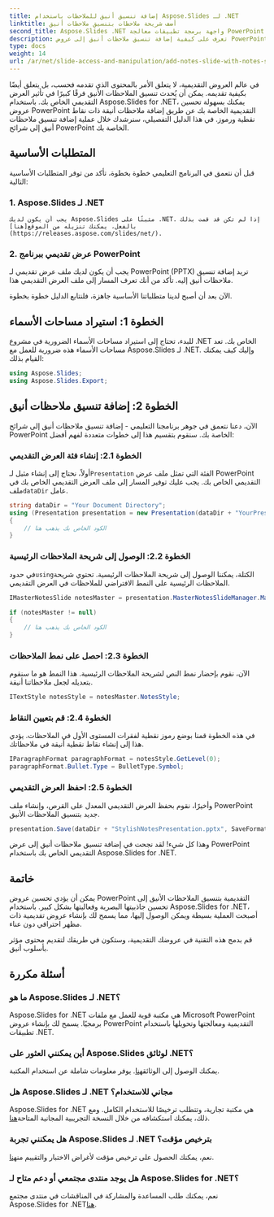 ```yaml
---
title: إضافة تنسيق أنيق للملاحظات باستخدام Aspose.Slides لـ .NET
linktitle: أضف شريحة ملاحظات بتنسيق ملاحظات أنيق
second_title: Aspose.Slides .NET واجهة برمجة تطبيقات معالجة PowerPoint
description: تعرف على كيفية إضافة تنسيق ملاحظات أنيق إلى عروض PowerPoint التقديمية باستخدام Aspose.Slides for .NET. قم بتحسين شرائحك باستخدام الرموز والنقاط.
type: docs
weight: 14
url: /ar/net/slide-access-and-manipulation/add-notes-slide-with-notes-style/
---
```


في عالم العروض التقديمية، لا يتعلق الأمر بالمحتوى الذي تقدمه فحسب، بل يتعلق أيضًا بكيفية تقديمه. يمكن أن يُحدث تنسيق الملاحظات الأنيق فرقًا كبيرًا في تأثير العرض التقديمي الخاص بك. باستخدام Aspose.Slides for .NET، يمكنك بسهولة تحسين عروض PowerPoint التقديمية الخاصة بك عن طريق إضافة ملاحظات أنيقة ذات نقاط نقطية ورموز. في هذا الدليل التفصيلي، سنرشدك خلال عملية إضافة تنسيق ملاحظات أنيق إلى شرائح PowerPoint الخاصة بك.

## المتطلبات الأساسية

قبل أن نتعمق في البرنامج التعليمي خطوة بخطوة، تأكد من توفر المتطلبات الأساسية التالية:

### 1. Aspose.Slides لـ .NET
    يجب أن يكون لديك Aspose.Slides مثبتًا على .NET. إذا لم تكن قد قمت بذلك بالفعل، يمكنك تنزيله من الموقع[هنا](https://releases.aspose.com/slides/net/).

### 2. عرض تقديمي ببرنامج PowerPoint
   يجب أن يكون لديك ملف عرض تقديمي لـ PowerPoint (PPTX) تريد إضافة تنسيق ملاحظات أنيق إليه. تأكد من أنك تعرف المسار إلى ملف العرض التقديمي هذا.

الآن بعد أن أصبح لدينا متطلباتنا الأساسية جاهزة، فلنتابع الدليل خطوة بخطوة.

## الخطوة 1: استيراد مساحات الأسماء

للبدء، تحتاج إلى استيراد مساحات الأسماء الضرورية في مشروع .NET الخاص بك. تعد مساحات الأسماء هذه ضرورية للعمل مع Aspose.Slides لـ .NET. وإليك كيف يمكنك القيام بذلك:

```csharp
using Aspose.Slides;
using Aspose.Slides.Export;
```

## الخطوة 2: إضافة تنسيق ملاحظات أنيق

الآن، دعنا نتعمق في جوهر برنامجنا التعليمي - إضافة تنسيق ملاحظات أنيق إلى شرائح PowerPoint الخاصة بك. سنقوم بتقسيم هذا إلى خطوات متعددة لفهم أفضل:

### الخطوة 2.1: إنشاء فئة العرض التقديمي

 أولاً، نحتاج إلى إنشاء مثيل لـ`Presentation` الفئة التي تمثل ملف عرض PowerPoint التقديمي الخاص بك. يجب عليك توفير المسار إلى ملف العرض التقديمي الخاص بك في ملف`dataDir` عامل.

```csharp
string dataDir = "Your Document Directory";
using (Presentation presentation = new Presentation(dataDir + "YourPresentation.pptx"))
{
    // الكود الخاص بك يذهب هنا
}
```

### الخطوة 2.2: الوصول إلى شريحة الملاحظات الرئيسية

 في حدود`using`الكتلة، يمكننا الوصول إلى شريحة الملاحظات الرئيسية. تحتوي شريحة الملاحظات الرئيسية على النمط الافتراضي للملاحظات في العرض التقديمي.

```csharp
IMasterNotesSlide notesMaster = presentation.MasterNotesSlideManager.MasterNotesSlide;

if (notesMaster != null)
{
    // الكود الخاص بك يذهب هنا
}
```

### الخطوة 2.3: احصل على نمط الملاحظات

الآن، نقوم بإحضار نمط النص لشريحة الملاحظات الرئيسية. هذا النمط هو ما سنقوم بتعديله لجعل ملاحظاتنا أنيقة.

```csharp
ITextStyle notesStyle = notesMaster.NotesStyle;
```

### الخطوة 2.4: قم بتعيين النقاط

في هذه الخطوة قمنا بوضع رموز نقطية لفقرات المستوى الأول في الملاحظات. يؤدي هذا إلى إنشاء نقاط نقطية أنيقة في ملاحظاتك.

```csharp
IParagraphFormat paragraphFormat = notesStyle.GetLevel(0);
paragraphFormat.Bullet.Type = BulletType.Symbol;
```

### الخطوة 2.5: احفظ العرض التقديمي

وأخيرًا، نقوم بحفظ العرض التقديمي المعدل على القرص، وإنشاء ملف PowerPoint جديد بتنسيق الملاحظات الأنيق.

```csharp
presentation.Save(dataDir + "StylishNotesPresentation.pptx", SaveFormat.Pptx);
```

وهذا كل شيء! لقد نجحت في إضافة تنسيق ملاحظات أنيق إلى عرض PowerPoint التقديمي الخاص بك باستخدام Aspose.Slides for .NET.

## خاتمة

يمكن أن يؤدي تحسين عروض PowerPoint التقديمية بتنسيق الملاحظات الأنيق إلى تحسين جاذبيتها البصرية وفعاليتها بشكل كبير. باستخدام Aspose.Slides for .NET، أصبحت العملية بسيطة ويمكن الوصول إليها، مما يسمح لك بإنشاء عروض تقديمية ذات مظهر احترافي دون عناء.

قم بدمج هذه التقنية في عروضك التقديمية، وستكون في طريقك لتقديم محتوى مؤثر بأسلوب أنيق.

## أسئلة مكررة

### ما هو Aspose.Slides لـ .NET؟
Aspose.Slides for .NET هي مكتبة قوية للعمل مع ملفات Microsoft PowerPoint برمجيًا. يسمح لك بإنشاء عروض PowerPoint التقديمية ومعالجتها وتحويلها باستخدام تطبيقات .NET.

### أين يمكنني العثور على Aspose.Slides لوثائق .NET؟
 يمكنك الوصول إلى الوثائق[هنا](https://reference.aspose.com/slides/net/). يوفر معلومات شاملة عن استخدام المكتبة.

### هل Aspose.Slides لـ .NET مجاني للاستخدام؟
 Aspose.Slides for .NET هي مكتبة تجارية، وتتطلب ترخيصًا للاستخدام الكامل. ومع ذلك، يمكنك استكشافه من خلال النسخة التجريبية المجانية المتاحة[هنا](https://releases.aspose.com/).

### هل يمكنني تجربة Aspose.Slides لـ .NET بترخيص مؤقت؟
نعم، يمكنك الحصول على ترخيص مؤقت لأغراض الاختبار والتقييم من[هنا](https://purchase.aspose.com/temporary-license/).

### هل يوجد منتدى مجتمعي أو دعم متاح لـ Aspose.Slides for .NET؟
 نعم، يمكنك طلب المساعدة والمشاركة في المناقشات في منتدى مجتمع Aspose.Slides for .NET[هنا](https://forum.aspose.com/).